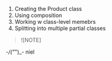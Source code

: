 1. Creating the Product class
2. Using composition
3. Working w class-level memebrs
4. Splitting into multiple partial classes

> ![NOTE]

-_/("_")\_- niel
